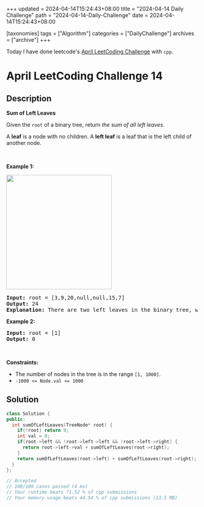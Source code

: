 +++
updated = 2024-04-14T15:24:43+08:00
title = "2024-04-14 Daily Challenge"
path = "2024-04-14-Daily-Challenge"
date = 2024-04-14T15:24:43+08:00

[taxonomies]
tags = ["Algorithm"]
categories = ["DailyChallenge"]
archives = ["archive"]
+++

Today I have done leetcode's [April LeetCoding Challenge](https://leetcode.com/problems/sum-of-left-leaves/) with `cpp`.

<!-- more -->

# April LeetCoding Challenge 14

## Description

**Sum of Left Leaves**

<p>Given the <code>root</code> of a binary tree, return <em>the sum of all left leaves.</em></p>

<p>A <strong>leaf</strong> is a node with no children. A <strong>left leaf</strong> is a leaf that is the left child of another node.</p>

<p>&nbsp;</p>
<p><strong class="example">Example 1:</strong></p>
<img alt="" src="https://assets.leetcode.com/uploads/2021/04/08/leftsum-tree.jpg" style="width: 277px; height: 302px;" />
<pre>
<strong>Input:</strong> root = [3,9,20,null,null,15,7]
<strong>Output:</strong> 24
<strong>Explanation:</strong> There are two left leaves in the binary tree, with values 9 and 15 respectively.
</pre>

<p><strong class="example">Example 2:</strong></p>

<pre>
<strong>Input:</strong> root = [1]
<strong>Output:</strong> 0
</pre>

<p>&nbsp;</p>
<p><strong>Constraints:</strong></p>

<ul>
	<li>The number of nodes in the tree is in the range <code>[1, 1000]</code>.</li>
	<li><code>-1000 &lt;= Node.val &lt;= 1000</code></li>
</ul>


## Solution

``` cpp
class Solution {
public:
  int sumOfLeftLeaves(TreeNode* root) {
    if(!root) return 0;
    int val = 0;
    if(root->left && !root->left->left && !root->left->right) {
      return root->left->val + sumOfLeftLeaves(root->right);
    }
    return sumOfLeftLeaves(root->left) + sumOfLeftLeaves(root->right);
  }
};

// Accepted
// 100/100 cases passed (4 ms)
// Your runtime beats 71.52 % of cpp submissions
// Your memory usage beats 44.54 % of cpp submissions (13.5 MB)
```
